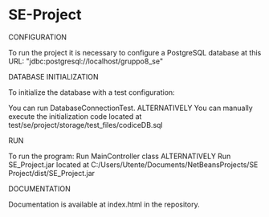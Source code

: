 # SE-Project

CONFIGURATION

  To run the project it is necessary to configure a PostgreSQL database at this URL:
    "jdbc:postgresql://localhost/gruppo8_se"
  
DATABASE INITIALIZATION

  To initialize the database with a test configuration:

  You can run DatabaseConnectionTest. 
  ALTERNATIVELY
  You can manually execute the initialization code located at test/se/project/storage/test_files/codiceDB.sql
  
RUN

  To run the program:
    Run MainController class
    ALTERNATIVELY
    Run SE_Project.jar located at C:/Users/Utente/Documents/NetBeansProjects/SE Project/dist/SE_Project.jar
    
DOCUMENTATION

  Documentation is available at index.html in the repository.
    
